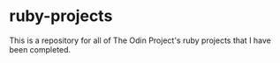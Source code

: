 # ruby-projects

This is a repository for all of The Odin Project's ruby projects that I have been completed.

